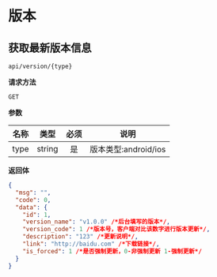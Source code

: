 # 版本

## 获取最新版本信息

`api/version/{type}`

**请求方法**

`GET`

**参数**

| 名称 |  类型  | 必须 |         说明         |
| :--: | :----: | :--: | :------------------: |
| type | string |  是  | 版本类型:android/ios |

**返回体**

```json
{
  "msg": "",
  "code": 0,
  "data": {
    "id": 1,
    "version_name": "v1.0.0" /*后台填写的版本*/,
    "version_code": 1 /*版本号，客户端对比该数字进行版本更新*/,
    "description": "123" /*更新说明*/,
    "link": "http://baidu.com" /*下载链接*/,
    "is_forced": 1 /*是否强制更新，0-非强制更新 1-强制更新*/
  }
}
```
